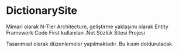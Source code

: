 # DictionarySite
Mimari olarak N-Tier Architecture, geliştirme yaklaşımı olarak Entity Framework Code First kullanılan .Net Sözlük Sitesi Projesi

Tasarımsal olarak düzenlemeler yapılmaktadır. Bu kısım doldurulacak.
